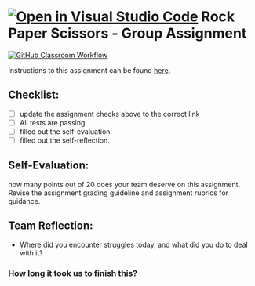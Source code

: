 [![Open in Visual Studio Code](https://classroom.github.com/assets/open-in-vscode-718a45dd9cf7e7f842a935f5ebbe5719a5e09af4491e668f4dbf3b35d5cca122.svg)](https://classroom.github.com/online_ide?assignment_repo_id=11832771&assignment_repo_type=AssignmentRepo)
Rock Paper Scissors - Group Assignment
===================================
[![GitHub Classroom Workflow](https://github.com/IT3049C/3.Rock-Paper-Scissors/actions/workflows/classroom.yml/badge.svg)](https://github.com/IT3049C/3.Rock-Paper-Scissors/actions/workflows/classroom.yml)

Instructions to this assignment can be found [here](https://reedws.github.io/IT3049C/coursework/assignments/rock-paper-scissors/).

## Checklist:
- [ ] update the assignment checks above to the correct link
- [ ] All tests are passing
- [ ] filled out the self-evaluation.
- [ ] filled out the self-reflection.

## Self-Evaluation: 
how many points out of 20 does your team deserve on this assignment. Revise the assignment grading guideline and assignment rubrics for guidance.

## Team Reflection:
- Where did you encounter struggles today, and what did you do to deal with it?


### How long it took us to finish this?
